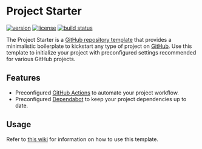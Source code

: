 <!-- Clear the content of this file and replace it with the description of your project. -->
<!-- Learn more: https://www.makeareadme.com -->

# Project Starter

[![version](https://img.shields.io/github/v/release/threeal/project-starter?style=flat-square)](https://github.com/threeal/project-starter/releases)
[![license](https://img.shields.io/github/license/threeal/project-starter?style=flat-square)](./LICENSE)
[![build status](https://img.shields.io/github/actions/workflow/status/threeal/project-starter/build.yaml?branch=main&style=flat-square)](https://github.com/threeal/project-starter/actions/workflows/build.yaml)

The Project Starter is a [GitHub repository template](https://docs.github.com/en/repositories/creating-and-managing-repositories/creating-a-repository-from-a-template) that provides a minimalistic boilerplate to kickstart any type of project on [GitHub](https://github.com/). Use this template to initialize your project with preconfigured settings recommended for various GitHub projects.

## Features

- Preconfigured [GitHub Actions](https://github.com/features/actions) to automate your project workflow.
- Preconfigured [Dependabot](https://docs.github.com/en/code-security/dependabot) to keep your project dependencies up to date.

## Usage

Refer to [this wiki](https://github.com/threeal/project-starter/wiki) for information on how to use this template.
